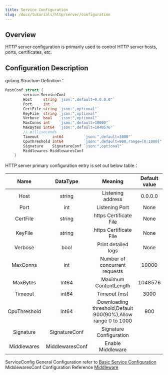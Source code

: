 ```yaml
---
title: Service Configuration
slug: /docs/tutorials/http/server/configuration
---
```


## Overview

HTTP server configuration is primarily used to control HTTP server hosts, ports, certificates, etc.

## Configuration Description

golang Structure Definition：

```go
RestConf struct {
        service.ServiceConf
        Host     string `json:",default=0.0.0.0"`
        Port     int
        CertFile string `json:",optional"`
        KeyFile  string `json:",optional"`
        Verbose  bool   `json:",optional"`
        MaxConns int    `json:",default=10000"`
        MaxBytes int64  `json:",default=1048576"`
        // milliseconds
        Timeout      int64         `json:",default=3000"`
        CpuThreshold int64         `json:",default=900,range=[0:1000]"`
        Signature    SignatureConf `json:",optional"`
        Middlewares MiddlewaresConf
    }
```

HTTP server primary configuration entry is set out below table：

|     Name     |    DataType     |                           Meaning                            | Default value | Required? |
|:------------:|:---------------:|:------------------------------------------------------------:|:-------------:|:---------:|
|     Host     |     string      |                      Listening address                       |    0.0.0.0    |    YES    |
|     Port     |       int       |                        Listening Port                        |     None      |    YES    |
|   CertFile   |     string      |                    https Certificate File                    |     None      |    NO     |
|   KeyFile    |     string      |                    https Certificate File                    |     None      |    NO     |
|   Verbose    |      bool       |                     Print detailed logs                      |     None      |    NO     |
|   MaxConns   |       int       |                Number of concurrent requests                 |     10000     |    YES    |
|   MaxBytes   |      Int64      |                    Maximum ContentLength                     |    1048576    |    YES    |
|   Timeout    |      int64      |                         Timeout (ms)                         |     3000      |    YES    |
| CpuThreshold |      int64      | Downloading threshold,Default 900(90%),Allow range 0 to 1000 |      900      |    YES    |
|  Signature   |  SignatureConf  |                   Signature Configuration                    |               |    NO     |
| Middlewares  | MiddlewaresConf |                      Enable Middleware                       |               |    NO     |

ServiceConfig General Configuration refer to <a href="/docs/tutorials/go-zero/configuration/service" target="_blank">Basic Service Configuration</a>
MidslewaresConf Configuration Reference <a href="/docs/tutorials/http/server/middleware" target="_blank">Middleware</a>
